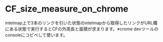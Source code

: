 # CF_size_measure_on_chrome
intelmap上で3本のリンクを引いた状態のintelmapから取得したリンクがURL欄にある状態で実行するとCFの外周長と面積が求まります。※crome devツールのconsoleにコピペして使います。
